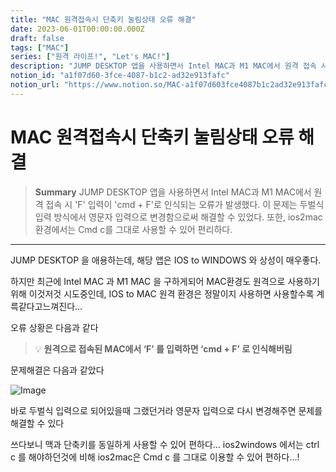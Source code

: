 ```yaml
---
title: "MAC 원격접속시 단축키 눌림상태 오류 해결"
date: 2023-06-01T00:00:00.000Z
draft: false
tags: ["MAC"]
series: ["원격 라이프!", "Let's MAC!"]
description: "JUMP DESKTOP 앱을 사용하면서 Intel MAC과 M1 MAC에서 원격 접속 시 'F' 입력이 'cmd + F'로 인식되는 오류가 발생했다. 이 문제는 두벌식 입력 방식에서 영문자 입력으로 변경함으로써 해결할 수 있었다. 또한, ios2mac 환경에서는 Cmd c를 그대로 사용할 수 있어 편리하다."
notion_id: "a1f07d60-3fce-4087-b1c2-ad32e913fafc"
notion_url: "https://www.notion.so/MAC-a1f07d603fce4087b1c2ad32e913fafc"
---
```


# MAC 원격접속시 단축키 눌림상태 오류 해결

> **Summary**
> JUMP DESKTOP 앱을 사용하면서 Intel MAC과 M1 MAC에서 원격 접속 시 'F' 입력이 'cmd + F'로 인식되는 오류가 발생했다. 이 문제는 두벌식 입력 방식에서 영문자 입력으로 변경함으로써 해결할 수 있었다. 또한, ios2mac 환경에서는 Cmd c를 그대로 사용할 수 있어 편리하다.

---

JUMP DESKTOP 을 애용하는데, 해당 앱은 IOS to WINDOWS 와 상성이 매우좋다.


하지만 최근에 Intel MAC 과 M1 MAC 을 구하게되어 MAC환경도 원격으로 사용하기위해 이것저것 시도중인데, IOS to MAC 원격 환경은 정말이지 사용하면 사용할수록 계륵같다고느껴진다…


오류 상황은 다음과 같다


> 💡 **원격으로 접속된 MAC에서 ‘F’ 를 입력하면 ‘cmd + F’ 로 인식해버림**


문제해결은 다음과 같았다

![Image](https://prod-files-secure.s3.us-west-2.amazonaws.com/09ccd4d5-876c-4bba-bbdf-cc77a0a11257/802025d5-90ec-4189-892f-5dbed1978f30/Untitled.png?X-Amz-Algorithm=AWS4-HMAC-SHA256&X-Amz-Content-Sha256=UNSIGNED-PAYLOAD&X-Amz-Credential=ASIAZI2LB46654TEB5UU%2F20250724%2Fus-west-2%2Fs3%2Faws4_request&X-Amz-Date=20250724T083757Z&X-Amz-Expires=3600&X-Amz-Security-Token=IQoJb3JpZ2luX2VjEAAaCXVzLXdlc3QtMiJHMEUCIAEX%2FDn%2Fe6To2xppANzDGkWPifMTuzA5IGbX11APAD1rAiEAkOXGL2WBhk2AG8hbPPIsD%2FWx1QCunIBJmCLIVE92PJIq%2FwMIKRAAGgw2Mzc0MjMxODM4MDUiDP1XxjQZ9WoLlTsNxCrcA0H0olgc1AacgLywlNOMzbhPIsUhzvg60IYKzYJ%2F8t%2FTj2UGoUpYog8lEYn6vsJMF0qUsgL2wq9i0RW5u5aGq9ZTJtHT0CmR1v35UdYOO2gwP3vT1rhfX3OYZKpFJlWAdY8XPH9p3NkSMphhbh0q2pxcqEQ0OYiErgVpGY3dl75ZBhK%2BSlSIphveNHr5%2F1RWf25QgOQeY5fH1oyeuj00wxwQbmrPmCvjKH%2FAOrPLg0dBz0K6g%2FciRCbdSvEB5OSIICYIzhZbNJYZHBppoLZt1MP0GzJM55loLnTBgntkUHmpIZx0LDYxMABMY8Nj8e7%2FR%2FzndouEd98e%2Fq5Bk4byTKBugACcI5rWV3KIVEba6NorXa94SHvbPi5Qg01PXH1ZBdYuKcFehRh%2B1QLIrcw5XX6uhOxoIDreF2BC6DAL0Db%2B6A6QgbRikNfj9smyfMdGIHzhyrIWxuRL2FBd%2Fnj9GQpVBmowjI78sp798WbP2FNWfvfILUCpBsWP3NMLvJEIN5ufYa7HOCWGopBbGiesZ4cOrB6ly7IX5EkZFUu324qb66rz%2Fq8vpEV7wFEPneE%2BEYAIjvc6MpM1t9Uq8EZEFXjwXVuZX8byxaJ3rD3iN1cXF0%2Fd8UiONzTQkqmCMI%2FQh8QGOqUB%2FcCMDIL88zLFkFv378IBdFeVMuBypGIRILPjgaUCBZkJHfYVyKyortJegEhoANSL7ShR23ViflFZTpjoAyHomAv9MA2kdyAO3DaetzSywL9nLsIsGEtstxWNKAYhE6Kb6mcpOfk7xYG0I8FYKSVAKzMXb9tKxIiiQgVYrEKzBnRCvX0QIzWTlXtIlVIW54aUqh5H2%2B3YPNGa4CeXP9%2BY%2FM7ODUN4&X-Amz-Signature=8752ac6b5c25d5404bb68fcab291cc63cc99d740411a49bf048f8c931aee871b&X-Amz-SignedHeaders=host&x-amz-checksum-mode=ENABLED&x-id=GetObject)


바로 두벌식 입력으로 되어있을때 그랬던거라 영문자 입력으로 다시 변경해주면 문제를 해결할 수 있다


쓰다보니 맥과 단축키를 동일하게 사용할 수 있어 편하다… ios2windows 에서는 ctrl c 를 해야하던것에 비해  ios2mac은 Cmd c 를 그대로 이용할 수 있어 편하다…!

